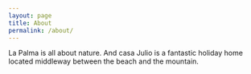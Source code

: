 ```yaml
---
layout: page
title: About
permalink: /about/
---
```


La Palma is all about nature. And casa Julio is a fantastic holiday home located middleway between the beach and the mountain.
